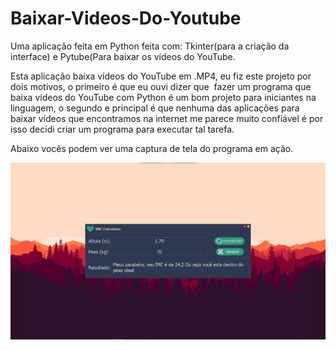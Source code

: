 # Baixar-Videos-Do-Youtube



Uma aplicação feita em Python feita com: Tkinter(para a criação da interface) e Pytube(Para baixar os vídeos do YouTube.

Esta aplicação baixa vídeos do YouTube em .MP4, eu fiz este projeto por dois motivos, o primeiro é que eu ouvi dizer que  fazer um programa que baixa vídeos do YouTube com Python é um bom projeto para iniciantes na linguagem, o segundo e principal é que nenhuma das aplicações para baixar vídeos que encontramos na internet me parece muito confiável é por isso decidi criar um programa para executar tal tarefa.

Abaixo vocês podem ver uma captura de tela do programa em ação.

![Screnshot](https://github.com/Matheus-dev58/Calculadora-De-Imc/blob/main/IMCCalculator/src/Img/Screnshot.png)
